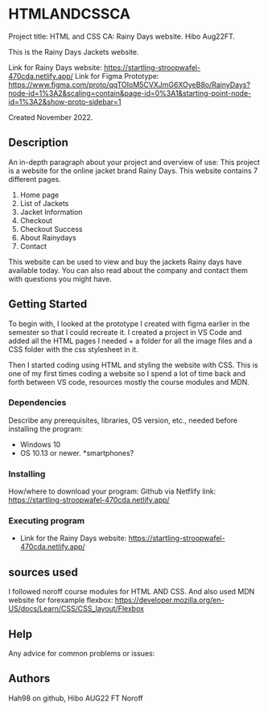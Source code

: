 # HTMLANDCSSCA

Project title: HTML and CSS CA:
Rainy Days website. Hibo Aug22FT.

This is the Rainy Days Jackets website.

Link for Rainy Days website: https://startling-stroopwafel-470cda.netlify.app/
Link for Figma Prototype: https://www.figma.com/proto/qqTOIoM5CVXJmG6XOyeB8o/RainyDays?node-id=1%3A2&scaling=contain&page-id=0%3A1&starting-point-node-id=1%3A2&show-proto-sidebar=1

Created November 2022.

## Description

An in-depth paragraph about your project and overview of use:
This project is a website for the online jacket brand Rainy Days. This website contains 7 different pages.

1. Home page
2. List of Jackets
3. Jacket Information
4. Checkout
5. Checkout Success
6. About Rainydays
7. Contact

This website can be used to view and buy the jackets Rainy days have available today. You can also read about the company and contact them with questions you might have.

## Getting Started

To begin with, I looked at the prototype I created with figma earlier in the semester so that I could recreate it. I created a project in VS Code and added all the HTML pages I needed + a folder for all the image files and a CSS folder with the css stylesheet in it.

Then I started coding using HTML and styling the website with CSS. This is one of my first times coding a website so I spend a lot of time back and forth between VS code, resources mostly the course modules and MDN.

### Dependencies

Describe any prerequisites, libraries, OS version, etc., needed before installing the program:

- Windows 10
- OS 10.13 or newer.
  \*smartphones?

### Installing

How/where to download your program:
Github via Netflify link: https://startling-stroopwafel-470cda.netlify.app/

### Executing program

- Link for the Rainy Days website: https://startling-stroopwafel-470cda.netlify.app/

## sources used

I followed noroff course modules for HTML AND CSS.
And also used MDN website for forexample flexbox:
https://developer.mozilla.org/en-US/docs/Learn/CSS/CSS_layout/Flexbox

## Help

Any advice for common problems or issues:


## Authors

Hah98 on github, Hibo AUG22 FT Noroff
